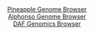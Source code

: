 <div id="Pineapple_Genome_Browser" align="center">
  <a href="https://igv.org/app/?sessionURL=blob:zZLRbpswGEbfxVKqTSJgQ4CAFE1p17RV0zRNmmRtVSEDhrgBm9gmpIny7vOqTbvppOZi0yQuzC.Dv._47MGGCEk5AyGwTeSaCAEDyCVvprisCjLCJZEgzHAhiQEEyYggLCEg3IMMS4Vnk6H.cqlUJUPLoqpql5jl3JSOiUu84ww30kx4aZ3xosAxF1hxIa1TgTfcovmm3ZAYV5Wpz3ZM10qxwhYuqiVnklsVYXnU6P9Fv0ZRThgvSVTWhaJvASKdR2dMzQx_6S.m_SQhUl6T16u017..6s.d89njhXf2OLu9XMy8xcmU5gyrWpDePE5vTuvt.kWm6HakslV_FKTzs7HXsgfdlvP15HxbUUFkD_mo24GO23E0GspSsv2fWuuHHtmc35.j1B.8jO0H3LJP565jL1eXbjNc77513m3eAQcDFDyptQsgWQo_RNBwoGe4ttf.sURdA8JA8xGcgvDp2QBK4GSltz_tgXqttDFAknX9Jo8BuEiJAGE7gNBHQWC7Hb8DgwAdjD2oRfH34A5mk8CHdt.2vSijhdI6p5FklTQxY.Ymycx8dyRNrcvobg3jdCqDezVxMB4uvLEsbh4uL1Z_oGkAffjbFeqqH8n0T8z7SBBTxcfq1myv_R2T9lBV43w7QQOlkU1Vt17ObfguIFfXPQ5OxkWJld6vJ_r1p3EbLChmSg82VNKYFlS9LjRH3oAQ2Y4WFyS84NpEIPL4EzSggVz4.begzuH58B0-">Pineapple Genome Browser</a>
</div>
<div id="Alphonso_Genome_Browser" align="center">
  <a href="https://igv.org/app/?sessionURL=blob:zZNda9swGIX_i6BlA8eW7MaODWW4n0naph9JatpSjOLIjmpZciXFThry36eVjd100FxsDHQhvUh6zzl6tAENkYoKDiLg2qhrIwQsoBaiHeOqZmSEK6JAlGOmiAUkyYkkPCMg2oAcK42nd5fm5ELrWkWOQ3XdqTAvhK08G1f4TXDcKjsTlXMsGMMzIbEWUjlHEjfCoUXTackM17Vtent215ljjR3M6oXgSjg14UXamvvSX6W0IFxUJK2WTNN3AanRYzTO7Rx_i5NxnGVEqQuyHswP44tBfO.dTh_P_ePH6XU_mfrJ_pgWHOulJIf31YVIJp56Wb3tuWcPV21xc385bktSXBXxnneyf7qqqSTqEAWodwA9H0ETDeVzsvqfXJtBd3QOy8GwnlxWtwtUrycP6wlmV0E5mp3E4kPfCGwtwES2NCSAbCGDCEHLg77Vdf3OjynqWRCGJh0pKIieni2gJc5Ks_1pA_S6NrwARV6X7.hYQMg5kSDqhBAGKAzd7kFwAMMQba0NWEr296I9m96FAXRj1_XTnDJtYJ6nitfKxpzbTZbbxduOWfZ7OGEvt0lfhPp19DgclwamJpn0guu894c0LWCavz.gsfoZTf.Eu88IsfVsV9jUOe_p11vf59ovC_eojKd5_.6FDAcffzLXmN0tmlzICmuz31TM8idvDZYUc20KDVV0RhnV68SkKFoQIdcz2IJMMGE4BLKYfYEWtFAXfv2Np7d93n4H">Alphonso Genome Browser</a>
</div>


<div id="DAF_Genomics_Browser" align="center">
  <a href="https://igv.org/app/?sessionURL=blob:tZFra9swFIb_i6D9ZDuWr7EhDLdru85dMmLcbCklnMlyLGpZriQv6UL..4TXMdiFMehAEhLn8r46zwF9plIx0aEUeQ4OHYyRhVQjdgXwvqVz4FShtIZWUQtJWlNJO0JRekA1KA3l8sZUNlr3Kp1MKqjtLe0EZ0Q5ynegt5UYdENNqu05wOGL6GCnHCK4SdYwgbZvRKfEBAihStnupKfddrMDc3yPbcaWdMOHVrNRdWNMGGOVU4Nxy7qK7v9i5D8om8VeZasiG.tz.nRdzbL8Orv1L8r1VXS.LhdvVmW0Oi3YtgM9SDr7sODSn6.3ufxYlI.X1Yl3lghyfnMGV2F24r8.vdj3TFI1wzGeBq4f4RgdLdQKMhgIiDQSpziwYm9qeUFgP1_9MDJTkIKh9O7eQloCeTDpdwekn3qDCin6OIzULCRkRSVK7cR1Y5wkXhjEgZsk.Ggd0CDbF2Z5WS6T2PUyz4ucT8CNfs3acYBG6NfgS4H8qbPZ_wrqLakNm3eGQJE_1ItQvOeLYc6WubzdT38Lamr8__FjtZActAl9ez5jgdbocdrpH1z84_3xKw--">DAF Genomics Browser</a>
</div>
